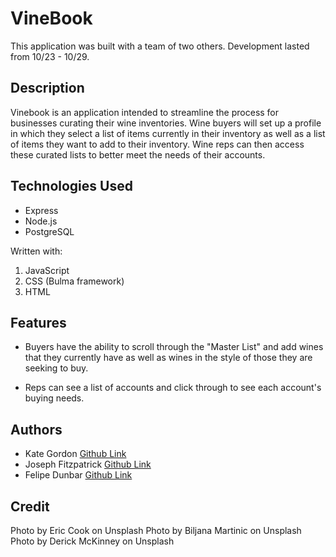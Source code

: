 # VineBook

This application was built with a team of two others. Development lasted from 10/23 - 10/29.

## Description

Vinebook is an application intended to streamline the process for businesses curating their wine inventories. Wine buyers will set up a profile in which they select a list of items currently in their inventory as well as a list of items they want to add to their inventory. Wine reps can then access these curated lists to better meet the needs of their accounts.

## Technologies Used

- Express
- Node.js
- PostgreSQL

Written with:

1. JavaScript
2. CSS (Bulma framework)
3. HTML

## Features

- Buyers have the ability to scroll through the "Master List" and add wines that they currently have as well as wines in the style of those they are seeking to buy.

- Reps can see a list of accounts and click through to see each account's buying needs.

## Authors

- Kate Gordon [Github Link](https://github.com/kate-gordon)
- Joseph Fitzpatrick [Github Link](https://github.com/joeyf116)
- Felipe Dunbar [Github Link](https://github.com/FelipeD97)


## Credit

Photo by Eric Cook on Unsplash
Photo by Biljana Martinic on Unsplash
Photo by Derick McKinney on Unsplash
